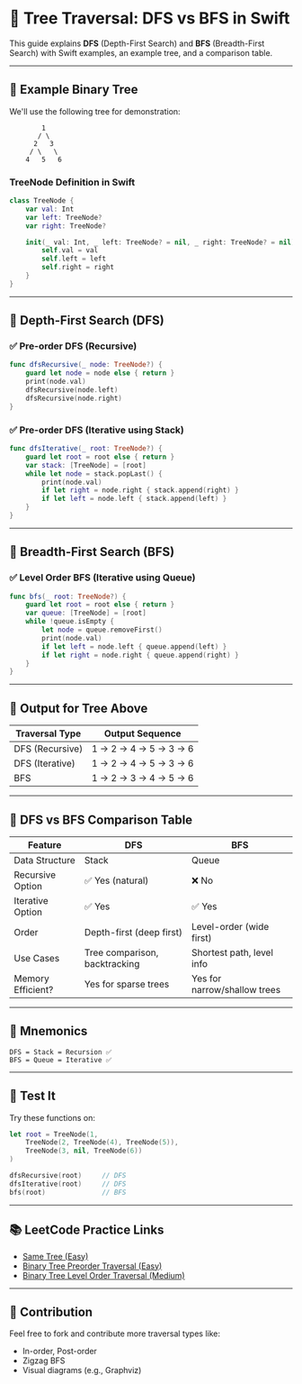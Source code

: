 # 🌳 Tree Traversal: DFS vs BFS in Swift

This guide explains **DFS** (Depth-First Search) and **BFS** (Breadth-First Search) with Swift examples, an example tree, and a comparison table.

---

## 🔰 Example Binary Tree

We'll use the following tree for demonstration:

```
        1
       / \
      2   3
     / \   \
    4   5   6
```

### TreeNode Definition in Swift
```swift
class TreeNode {
    var val: Int
    var left: TreeNode?
    var right: TreeNode?

    init(_ val: Int, _ left: TreeNode? = nil, _ right: TreeNode? = nil) {
        self.val = val
        self.left = left
        self.right = right
    }
}
```

---

## 🔎 Depth-First Search (DFS)

### ✅ Pre-order DFS (Recursive)
```swift
func dfsRecursive(_ node: TreeNode?) {
    guard let node = node else { return }
    print(node.val)
    dfsRecursive(node.left)
    dfsRecursive(node.right)
}
```

### ✅ Pre-order DFS (Iterative using Stack)
```swift
func dfsIterative(_ root: TreeNode?) {
    guard let root = root else { return }
    var stack: [TreeNode] = [root]
    while let node = stack.popLast() {
        print(node.val)
        if let right = node.right { stack.append(right) }
        if let left = node.left { stack.append(left) }
    }
}
```

---

## 📶 Breadth-First Search (BFS)

### ✅ Level Order BFS (Iterative using Queue)
```swift
func bfs(_ root: TreeNode?) {
    guard let root = root else { return }
    var queue: [TreeNode] = [root]
    while !queue.isEmpty {
        let node = queue.removeFirst()
        print(node.val)
        if let left = node.left { queue.append(left) }
        if let right = node.right { queue.append(right) }
    }
}
```

---

## 🔁 Output for Tree Above

| Traversal Type | Output Sequence       |
|----------------|-----------------------|
| DFS (Recursive)| 1 → 2 → 4 → 5 → 3 → 6 |
| DFS (Iterative)| 1 → 2 → 4 → 5 → 3 → 6 |
| BFS            | 1 → 2 → 3 → 4 → 5 → 6 |

---

## 🧠 DFS vs BFS Comparison Table

| Feature           | DFS                          | BFS                         |
|-------------------|-------------------------------|------------------------------|
| Data Structure     | Stack                        | Queue                        |
| Recursive Option   | ✅ Yes (natural)             | ❌ No                        |
| Iterative Option   | ✅ Yes                       | ✅ Yes                       |
| Order              | Depth-first (deep first)     | Level-order (wide first)     |
| Use Cases          | Tree comparison, backtracking| Shortest path, level info    |
| Memory Efficient?  | Yes for sparse trees         | Yes for narrow/shallow trees |

---

## 🧠 Mnemonics

```
DFS = Stack = Recursion ✅
BFS = Queue = Iterative ✅
```

---

## 🧪 Test It

Try these functions on:

```swift
let root = TreeNode(1,
    TreeNode(2, TreeNode(4), TreeNode(5)),
    TreeNode(3, nil, TreeNode(6))
)

dfsRecursive(root)     // DFS
dfsIterative(root)     // DFS
bfs(root)              // BFS
```

---

## 📚 LeetCode Practice Links

- [Same Tree (Easy)](https://leetcode.com/problems/same-tree/)
- [Binary Tree Preorder Traversal (Easy)](https://leetcode.com/problems/binary-tree-preorder-traversal/)
- [Binary Tree Level Order Traversal (Medium)](https://leetcode.com/problems/binary-tree-level-order-traversal/)

---

## 👋 Contribution

Feel free to fork and contribute more traversal types like:
- In-order, Post-order
- Zigzag BFS
- Visual diagrams (e.g., Graphviz)
